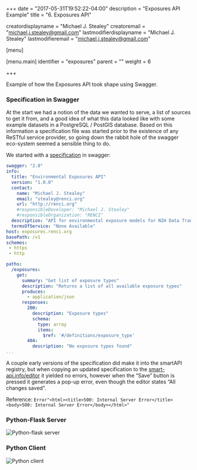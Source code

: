 +++
date = "2017-05-31T19:52:22-04:00"
description = "Exposures API Example"
title = "6. Exposures API"

creatordisplayname = "Michael J. Stealey"
creatoremail = "michael.j.stealey@gmail.com"
lastmodifierdisplayname = "Michael J. Stealey"
lastmodifieremail = "michael.j.stealey@gmail.com"

[menu]

  [menu.main]
    identifier = "exposures"
    parent = ""
    weight = 6

+++

Example of how the Exposures API took shape using Swagger.

### Specification in Swagger

At the start we had a notion of the data we wanted to serve, a list of sources to get it from, and a good idea of what this data looked like with some example datasets in a PostgreSQL / PostGIS database. Based on this information a specification file was started prior to the existence of any ReSTful service provider, so going down the rabbit hole of the swagger eco-system seemed a sensible thing to do.

We started with a [specification]({{<baseurl>}}/swaggeryaml) in swagger:

```yaml
swagger: "2.0"
info:
  title: "Environmental Exposures API"
  version: "1.0.0"
  contact:
    name: "Michael J. Stealey"
    email: "stealey@renci.org"
    url: "http://renci.org"
    #responsibleDeveloper: "Michael J. Stealey"
    #responsibleOrganization: "RENCI"
  description: "API for environmental exposure models for NIH Data Translator program"
  termsOfService: "None Available"
host: exposures.renci.org
basePath: /v1
schemes:
 - https
 - http

paths:
  /exposures:
    get:
      summary: "Get list of exposure types"
      description: "Returns a list of all available exposure types"
      produces:
        - application/json
      responses:
        200:
          description: "Exposure types"
          schema:
            type: array
            items:
              $ref: '#/definitions/exposure_type'
        404:
          description: "No exposure types found"
...
```

A couple early versions of the specification did make it into the smartAPI registry, but when copying an updated specification to the [smart-api.info/editor](http://smart-api.info/editor/#/) it yielded no errors, however when the “Save” button is pressed it generates a pop-up error, even though the editor states “All changes saved”.

Reference: `Error"<html><title>500: Internal Server Error</title><body>500: Internal Server Error</body></html>"`

### Python-Flask Server

![Python-flask server]({{<baseurl>}}/images/pythonserver.png)

### Python Client

![Python client]({{<baseurl>}}/images/pythonclient.png)
